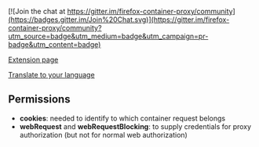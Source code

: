 [![Join the chat at https://gitter.im/firefox-container-proxy/community](https://badges.gitter.im/Join%20Chat.svg)](https://gitter.im/firefox-container-proxy/community?utm_source=badge&utm_medium=badge&utm_campaign=pr-badge&utm_content=badge)

[Extension page](https://addons.mozilla.org/en-US/firefox/addon/container-proxy/)

[Translate to your language](https://poeditor.com/join/project/2fKMFsYkUe)

## Permissions

  * **cookies**: needed to identify to which container request belongs
  * **webRequest** and  **webRequestBlocking**: to supply credentials for proxy authorization (but not for normal web authorization)
